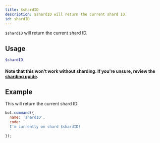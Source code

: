```yaml
---
title: $shardID 
description: $shardID will return the current shard ID.
id: shardID
---
```


`$shardID` will return the current shard ID.

## Usage

```php
$shardID
```

#### Note that this won't work without sharding. If you're unsure, review the [sharding guide](../../guides/7sharding.md).

## Example

This will return the current shard ID:

```javascript
bot.command({
  name: 'shardID',
  code: `
  I'm currently on shard $shardID!
  `
});
```
